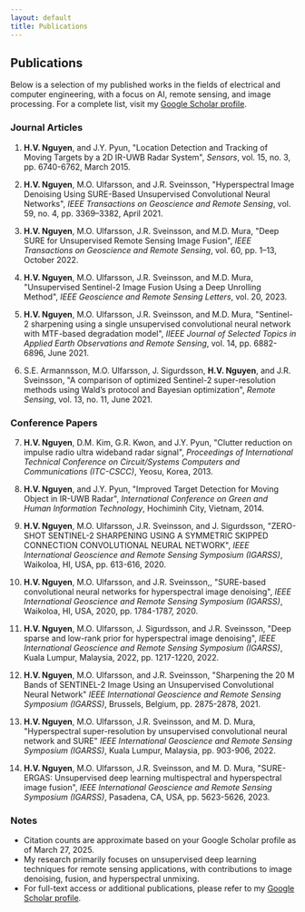 ```yaml
---
layout: default
title: Publications
---
```


## Publications

Below is a selection of my published works in the fields of electrical and computer engineering, with a focus on AI, remote sensing, and image processing. For a complete list, visit my [Google Scholar profile](https://scholar.google.com/citations?user=IayYyNIAAAAJ&hl=en).

### Journal Articles
1. **H.V. Nguyen**, and J.Y. Pyun, "Location Detection and Tracking of Moving Targets by a 2D IR-UWB Radar System", *Sensors*, vol. 15, no. 3, pp.  6740-6762, March 2015.  

2. **H.V. Nguyen**, M.O. Ulfarsson, and J.R. Sveinsson, "Hyperspectral Image Denoising Using SURE-Based Unsupervised Convolutional Neural Networks", *IEEE Transactions on Geoscience and Remote Sensing*, vol. 59, no. 4, pp. 3369–3382, April 2021.  

3. **H.V. Nguyen**, M.O. Ulfarsson, J.R. Sveinsson, and M.D. Mura, "Deep SURE for Unsupervised Remote Sensing Image Fusion", *IEEE Transactions on Geoscience and Remote Sensing*, vol. 60, pp. 1–13, October 2022.  

4. **H.V. Nguyen**, M.O. Ulfarsson, J.R. Sveinsson, and M.D. Mura, "Unsupervised Sentinel-2 Image Fusion Using a Deep Unrolling Method", *IEEE Geoscience and Remote Sensing Letters*, vol. 20, 2023.  

5. **H.V. Nguyen**, M.O. Ulfarsson, J.R. Sveinsson, and M.D. Mura, "Sentinel-2 sharpening using a single unsupervised convolutional neural network with MTF-based degradation model", *IIEEE Journal of Selected Topics in Applied Earth Observations and Remote Sensing*, vol. 14, pp. 6882-6896, June 2021.  
  
6. S.E. Armannsson, M.O. Ulfarsson, J. Sigurdsson, **H.V. Nguyen**, and J.R. Sveinsson, "A comparison of optimized Sentinel-2 super-resolution methods using Wald’s protocol and Bayesian optimization", *Remote Sensing*, vol. 13, no. 11, June 2021.  

### Conference Papers
7. **H.V. Nguyen**,  D.M. Kim, G.R. Kwon, and J.Y. Pyun, "Clutter reduction on impulse radio ultra wideband radar signal", *Proceedings of International Technical Conference on Circuit/Systems Computers and Communications (ITC-CSCC)*, Yeosu, Korea, 2013.  

8. **H.V. Nguyen**, and J.Y. Pyun, "Improved Target Detection for Moving Object in IR-UWB Radar", *International Conference on Green and Human Information Technology*, Hochiminh City, Vietnam, 2014. 

9. **H.V. Nguyen**, M.O. Ulfarsson, J.R. Sveinsson, and J. Sigurdsson, "ZERO-SHOT SENTINEL-2 SHARPENING USING A SYMMETRIC SKIPPED CONNECTION CONVOLUTIONAL NEURAL NETWORK", *IEEE International Geoscience and Remote Sensing Symposium (IGARSS)*, Waikoloa, HI, USA, pp. 613-616, 2020.

10. **H.V. Nguyen**, M.O. Ulfarsson, and J.R. Sveinsson,, "SURE-based convolutional neural networks for hyperspectral image denoising", *IEEE International Geoscience and Remote Sensing Symposium (IGARSS)*, Waikoloa, HI, USA, 2020, pp. 1784-1787, 2020.

11. **H.V. Nguyen**, M.O. Ulfarsson, J. Sigurdsson, and J.R. Sveinsson, "Deep sparse and low-rank prior for hyperspectral image denoising", *IEEE International Geoscience and Remote Sensing Symposium (IGARSS)*,  Kuala Lumpur, Malaysia, 2022, pp. 1217-1220, 2022.  

12. **H.V. Nguyen**, M.O. Ulfarsson, and J.R. Sveinsson, "Sharpening the 20 M Bands of SENTINEL-2 Image Using an Unsupervised Convolutional Neural Network" *IEEE International Geoscience and Remote Sensing Symposium (IGARSS)*,  Brussels, Belgium, pp. 2875-2878, 2021.  

13. **H.V. Nguyen**, M.O. Ulfarsson, J.R. Sveinsson, and M. D. Mura, "Hyperspectral super-resolution by unsupervised convolutional neural network and SURE" *IEEE International Geoscience and Remote Sensing Symposium (IGARSS)*, Kuala Lumpur, Malaysia, pp. 903-906, 2022.  

14. **H.V. Nguyen**, M.O. Ulfarsson, J.R. Sveinsson, and M. D. Mura, "SURE-ERGAS: Unsupervised deep learning multispectral and hyperspectral image fusion", *IEEE International Geoscience and Remote Sensing Symposium (IGARSS)*,  Pasadena, CA, USA, pp. 5623-5626, 2023.

### Notes
- Citation counts are approximate based on your Google Scholar profile as of March 27, 2025.
- My research primarily focuses on unsupervised deep learning techniques for remote sensing applications, with contributions to image denoising, fusion, and hyperspectral unmixing.
- For full-text access or additional publications, please refer to my [Google Scholar profile](https://scholar.google.com/citations?user=IayYyNIAAAAJ&hl=en).